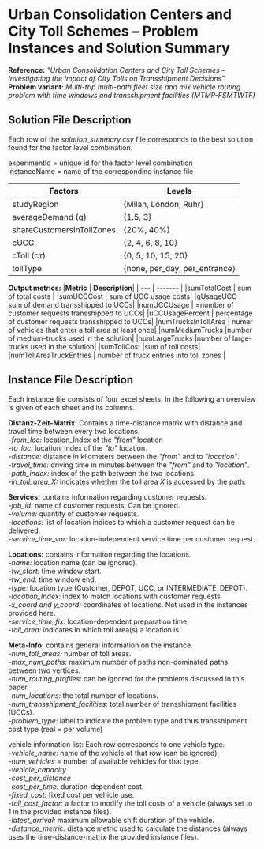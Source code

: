 # Urban Consolidation Centers and City Toll Schemes – Problem Instances and Solution Summary

**Reference:** *"Urban Consolidation Centers and City Toll Schemes – Investigating the Impact of City Tolls on Transshipment Decisions"*  
**Problem variant:** *Multi-trip multi-path fleet size and mix vehicle routing problem with time windows and transshipment facilities (MTMP-FSMTWTF)*  

## Solution File Description

Each row of the *solution_summary.csv* file corresponds to the best solution found for the factor level combination.

experimentId			= unique id for the factor level combination  
instanceName			= name of the corresponding instance file  
  
  
|**Factors**		|		**Levels**|
| --- | --- |
|studyRegion 		|	{Milan, London, Ruhr}|
|averageDemand (q)	|	{1.5, 3}|
|shareCustomersInTollZones|	{20%, 40%}|
|cUCC		|		{2, 4, 6, 8, 10}|
|cToll (cτ)		|	{0, 5, 10, 15, 20}|
|tollType		|	{none, per_day, per_entrance}|

**Output metrics:**
|**Metric** | **Description**|
| --- | ------- |
|sumTotalCost		|	 sum of total costs |
|sumUCCCost		|	sum of UCC usage costs|
|qUsageUCC		|	sum of demand transshipped to UCCs|
|numUCCUsage		|	=number of customer requests transshipped to UCCs|
|uCCUsagePercent	|		percentage of customer requests transshipped to UCCs|
|numTrucksInTollArea	|	 numer of vehicles that enter a toll area at least once|
|numMediumTrucks			 |number of medium-trucks used in the solution|
|numLargeTrucks			|number of large-trucks used in the solution|
|sumTollCost			|sum of toll costs|
|numTollAreaTruckEntries		| number of truck entries into toll zones |

## Instance File Description

Each instance file consists of four excel sheets. In the following an overview is given of each sheet and its columns.

**Distanz-Zeit-Matrix:** Contains a time-distance matrix with distance and travel time between every two locations.  
*-from_loc:* location_Index of the *"from"* location  
*-to_loc:* location_Index of the *"to"* location.  
*-distance:* distance in kilometers between the *"from"* and to *"location"*.  
*-travel_time:* driving time in minutes between the *"from"* and to *"location"*.   
*-path_index:* index of the path between the two locations.  
*-in_toll_area_X:* indicates whether the toll area *X* is accessed by the path.  

**Services:** contains information regarding customer requests.  
*-job_id:* name of customer requests. Can be ignored.  
*-volume:* quantity of customer requests.  
*-locations:* list of location indices to which a customer request can be delivered.  
*-service_time_var:* location-independent service time per customer request.  

**Locations:** contains information regarding the locations.  
*-name:* location name (can be ignored).  
*-tw_start:* time window start.  
*-tw_end:* time window end.  
*-type:* location type (Customer, DEPOT, UCC, or INTERMEDIATE_DEPOT).  
*-location_Index:* index to match locations with customer requests  
*-x_coord and y_coord:* coordinates of locations. Not used in the instances provided here.  
*-service_time_fix:* location-dependent preparation time.  
*-toll_area:* indicates in which toll area(s) a location is.  

**Meta-Info:** contains general information on the instance.  
*-num_toll_areas:* number of toll areas.  
*-max_num_paths:* maximum number of paths non-dominated paths between two vertices.  
*-num_routing_profiles:* can be ignored for the problems discussed in this paper.  
*-num_locations:* the total number of locations.  
*-num_transshipment_facilities:* total number of transshipment facilities (UCCs).  
*-problem_type:* label to indicate the problem type and thus transshipment cost type (real = per volume)  
  
vehicle information list: Each row corresponds to one vehicle type.  
*-vehicle_name:* name of the vehicle of that row (can be ignored).  
*-num_vehicles* = number of available vehicles for that type.  
*-vehicle_capacity*  
*-cost_per_distance*  
*-cost_per_time:* duration-dependent cost.  
*-fixed_cost:* fixed cost per vehicle use.  
*-toll_cost_factor:* a factor to modify the toll costs of a vehicle (always set to 1 in the provided instance files).  
*-latest_arrival:* maximum allowable shift duration of the vehicle.  
*-distance_metric:* distance metric used to calculate the distances (always uses the time-distance-matrix the provided instance files).  
